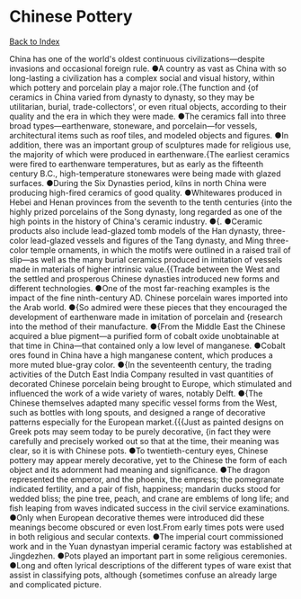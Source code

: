 # Chinese Pottery
[Back to Index](https://github.com/windows10010/tpoExtractor/blog/master/README.md)

China has one of the world's oldest continuous civilizations—despite invasions and occasional foreign rule. ●A country as vast as China with so long-lasting a civilization has a complex social and visual history, within which pottery and porcelain play a major role.{The function and {of ceramics in China varied from dynasty to dynasty, so they may be utilitarian, burial, trade-collectors', or even ritual objects, according to their quality and the era in which they were made. ●The ceramics fall into three broad types—earthenware, stoneware, and porcelain—for vessels, architectural items such as roof tiles, and modeled objects and figures. ●In addition, there was an important group of sculptures made for religious use, the majority of which were produced in earthenware.{The earliest ceramics were fired to earthenware temperatures, but as early as the fifteenth century B.C., high-temperature stonewares were being made with glazed surfaces. ●During the Six Dynasties period, kilns in north China were producing high-fired ceramics of good quality. ●Whitewares produced in Hebei and Henan provinces from the seventh to the tenth centuries {into the highly prized porcelains of the Song dynasty, long regarded as one of the high points in the history of China's ceramic industry. ●{. ●Ceramic products also include lead-glazed tomb models of the Han dynasty, three-color lead-glazed vessels and figures of the Tang dynasty, and Ming three-color temple ornaments, in which the motifs were outlined in a raised trail of slip—as well as the many burial ceramics produced in imitation of vessels made in materials of higher intrinsic value.{{Trade between the West and the settled and prosperous Chinese dynasties introduced new forms and different technologies. 
 ●One of the most far-reaching examples is the impact of the fine ninth-century AD. Chinese porcelain wares imported into the Arab world.
 ●{So admired were these pieces that they encouraged the development of earthenware made in imitation of porcelain and {research into the method of their manufacture.
 ●{From the Middle East the Chinese acquired a blue pigment—a purified form of cobalt oxide unobtainable at that time in China—that contained only a low level of manganese. ●Cobalt ores found in China have a high manganese content, which produces a more muted blue-gray color. ●{In the seventeenth century, the trading activities of the Dutch East India Company 
 resulted in vast quantities of decorated Chinese porcelain being brought to Europe, which stimulated and influenced the work of a wide variety of wares, notably Delft.
 ●{The Chinese themselves adapted many specific vessel forms from the West, such as bottles with long spouts, and designed a range of decorative patterns especially for the European market.{{{Just as painted designs on Greek pots may seem today to be purely decorative, {in fact they were carefully and precisely worked out so that at the time, their meaning was clear, so it is with Chinese pots. ●To twentieth-century eyes, Chinese pottery may appear merely decorative, yet to the Chinese the form of each object and its adornment had meaning and significance. ●The dragon represented the emperor, and the phoenix, the empress; the pomegranate indicated fertility, and a pair of fish, happiness; mandarin ducks stood for wedded bliss; the pine tree, peach, and crane are emblems of long life; and fish leaping from waves indicated success in the civil service examinations. ●Only when European decorative themes were introduced did these meanings become obscured or even lost.From early times pots were used in both religious and secular contexts. ●The imperial court commissioned work and in the Yuan dynastyan imperial ceramic factory was established at Jingdezhen. ●Pots played an important part in some religious ceremonies. ●Long and often lyrical descriptions of the different types of ware exist that assist in classifying pots, although {sometimes confuse an already large and complicated picture.